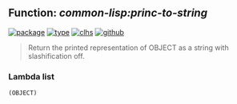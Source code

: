 ## Function: ***common-lisp:princ-to-string***
[![package](https://img.shields.io/badge/Package-COMMON--LISP-5f9ea0.svg?style=social&colorA=999999)](../) [![type](https://img.shields.io/badge/Type-Function-5f9ea0.svg?style=social&colorA=999999)](../#function) [![clhs](https://img.shields.io/badge/CLHS-PRINC--TO--STRING-5f9ea0.svg?style=social&colorA=999999)](http://www.lispworks.com/documentation/HyperSpec/Body/f_wr_to_.htm) [![github](https://img.shields.io/badge/GitHub-View_the_source-5f9ea0.svg?style=social&colorA=999999&logo=github)](https://github.com/sbcl/sbcl/blob/master/src/code/print.lisp/) 

> Return the printed representation of OBJECT as a string with
> slashification off.

### Lambda list
```
(OBJECT)
```
